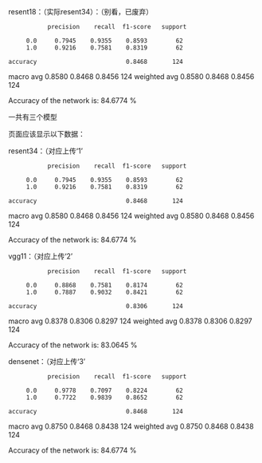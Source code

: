 





resent18：（实际resent34）：（别看，已废弃）

               precision    recall  f1-score   support
    
         0.0     0.7945    0.9355    0.8593        62
         1.0     0.9216    0.7581    0.8319        62
    
    accuracy                         0.8468       124
   macro avg     0.8580    0.8468    0.8456       124
weighted avg     0.8580    0.8468    0.8456       124

Accuracy of the network is: 84.6774 %



一共有三个模型





页面应该显示以下数据：

resent34：（对应上传‘1’

               precision    recall  f1-score   support
    
         0.0     0.7945    0.9355    0.8593        62
         1.0     0.9216    0.7581    0.8319        62
    
    accuracy                         0.8468       124
   macro avg     0.8580    0.8468    0.8456       124
weighted avg     0.8580    0.8468    0.8456       124

Accuracy of the network is: 84.6774 %





vgg11：（对应上传‘2’

               precision    recall  f1-score   support
    
         0.0     0.8868    0.7581    0.8174        62
         1.0     0.7887    0.9032    0.8421        62
    
    accuracy                         0.8306       124
   macro avg     0.8378    0.8306    0.8297       124
weighted avg     0.8378    0.8306    0.8297       124

Accuracy of the network is: 83.0645 %





densenet：（对应上传‘3’

               precision    recall  f1-score   support
    
         0.0     0.9778    0.7097    0.8224        62
         1.0     0.7722    0.9839    0.8652        62
    
    accuracy                         0.8468       124
   macro avg     0.8750    0.8468    0.8438       124
weighted avg     0.8750    0.8468    0.8438       124

Accuracy of the network is: 84.6774 %

​					

​	